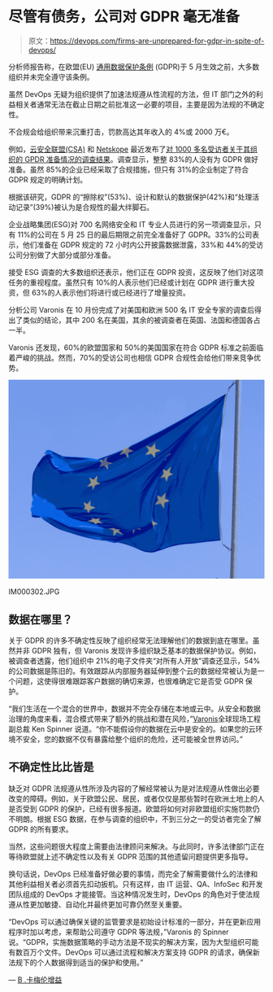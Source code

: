 # 尽管有债务，公司对 GDPR 毫无准备

> 原文：<https://devops.com/firms-are-unprepared-for-gdpr-in-spite-of-devops/>

分析师报告称，在欧盟(EU) [通用数据保护条例](https://devops.com/devops-to-the-rescue-as-gdpr-deadline-looms/) (GDPR)于 5 月生效之前，大多数组织并未完全遵守该条例。

虽然 DevOps 无疑为组织提供了加速法规遵从性流程的方法，但 IT 部门之外的利益相关者通常无法在截止日期之前批准这一必要的项目，主要是因为法规的不确定性。

不合规会给组织带来沉重打击，罚款高达其年收入的 4%或 2000 万€。

例如，[云安全联盟(CSA)](https://devops.com/software-assurance-takes-center-stage-developer-day/) 和 [Netskope](https://devops.com/guide-public-cloud-security-tools/) 最近发布了[对 1000 多名受访者关于其组织的 GPDR 准备情况的调查结果](https://blog.cloudsecurityalliance.org/2018/04/20/gdpr-is-coming-will-the-industry-be-ready/)。调查显示，整整 83%的人没有为 GDPR 做好准备。虽然 85%的企业已经采取了合规措施，但只有 31%的企业制定了符合 GDPR 规定的明确计划。

根据该研究，GDPR 的“擦除权”(53%)、设计和默认的数据保护(42%)和“处理活动记录”(39%)被认为是合规性的最大绊脚石。

企业战略集团(ESG)对 700 名网络安全和 IT 专业人员进行的另一项调查显示，只有 11%的公司在 5 月 25 日的最后期限之前完全准备好了 GDPR。33%的公司表示，他们准备在 GDPR 规定的 72 小时内公开披露数据泄露，33%和 44%的受访公司分别做了大部分或部分准备。

接受 ESG 调查的大多数组织还表示，他们正在 GDPR 投资，这反映了他们对这项任务的重视程度。虽然只有 10%的人表示他们已经或计划在 GDPR 进行重大投资，但 63%的人表示他们将进行或已经进行了增量投资。

分析公司 Varonis 在 10 月份完成了对美国和欧洲 500 名 IT 安全专家的调查后得出了类似的结论，其中 200 名在美国，其余的被调查者在英国、法国和德国各占一半。

Varonis 还发现，60%的欧盟国家和 50%的美国国家在符合 GDPR 标准之前面临着严峻的挑战。然而，70%的受访公司也相信 GDPR 合规性会给他们带来竞争优势。

![](img/f9bf1e34764a8aa97ab7bcde600d8721.png)

IM000302.JPG

## **数据在哪里？**

关于 GDPR 的许多不确定性反映了组织经常无法理解他们的数据到底在哪里。虽然并非 GDPR 独有，但 Varonis 发现许多组织缺乏基本的数据保护协议。例如，被调查者透露，他们组织中 21%的电子文件夹“对所有人开放”调查还显示，54%的公司数据是陈旧的。有效跟踪从内部服务器延伸到整个云的数据经常被认为是一个问题，这使得很难跟踪客户数据的确切来源，也很难确定它是否受 GDPR 保护。

“我们生活在一个混合的世界中，数据并不完全存储在本地或云中。从安全和数据治理的角度来看，混合模式带来了额外的挑战和潜在风险，”[Varonis](https://www.linkedin.com/in/kenspinner/)全球现场工程副总裁 Ken Spinner 说道。“你不能假设你的数据在云中是安全的。如果您的云环境不安全，您的数据不仅有暴露给整个组织的危险，还可能被全世界访问。”

## 不确定性比比皆是

缺乏对 GDPR 法规遵从性所涉及内容的了解经常被认为是对法规遵从性做出必要改变的障碍。例如，关于欧盟公民、居民，或者仅仅是那些暂时在欧洲土地上的人是否受到 GDPR 的保护，已经有很多报道。欧盟将如何对非欧盟组织实施罚款仍不明朗。根据 ESG 数据，在参与调查的组织中，不到三分之一的受访者完全了解 GDPR 的所有要求。

当然，这些问题很大程度上需要由法律顾问来解决。与此同时，许多法律部门正在等待欧盟就上述不确定性以及有关 GDPR 范围的其他遗留问题提供更多指导。

换句话说，DevOps 已经准备好做必要的事情，而完全了解需要做什么的法律和其他利益相关者必须首先扣动扳机。只有这样，由 IT 运营、QA、InfoSec 和开发团队组成的 DevOps 才能接管。当这种情况发生时，DevOps 的角色对于使法规遵从性更加敏捷、自动化并最终更加可靠仍然至关重要。

“DevOps 可以通过确保关键的监管要求是初始设计标准的一部分，并在更新应用程序时加以考虑，来帮助公司遵守 GDPR 等法规，”Varonis 的 Spinner 说。“GDPR，实施数据策略的手动方法是不现实的解决方案，因为大型组织可能有数百万个文件。DevOps 可以通过流程和解决方案支持 GDPR 的请求，确保新法规下的个人数据得到适当的保护和使用。”

— [B .卡梅伦增益](https://devops.com/author/b-cameron-gain/)